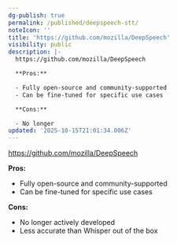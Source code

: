 ```yaml
---
dg-publish: true
permalink: /published/deepspeech-stt/
noteIcon: ''
title: 'https://github.com/mozilla/DeepSpeech'
visibility: public
description: |-
  https://github.com/mozilla/DeepSpeech

  **Pros:**

  - Fully open-source and community-supported
  - Can be fine-tuned for specific use cases

  **Cons:**

  - No longer
updated: '2025-10-15T21:01:34.006Z'
---
```


https://github.com/mozilla/DeepSpeech

**Pros:**

- Fully open-source and community-supported
- Can be fine-tuned for specific use cases

**Cons:**

- No longer actively developed
- Less accurate than Whisper out of the box
